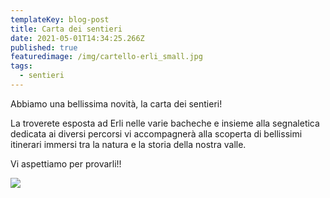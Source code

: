 ```yaml
---
templateKey: blog-post
title: Carta dei sentieri
date: 2021-05-01T14:34:25.266Z
published: true
featuredimage: /img/cartello-erli_small.jpg
tags:
  - sentieri
---
```

Abbiamo una bellissima novità, la carta dei sentieri!

La troverete esposta ad Erli nelle varie bacheche e insieme alla segnaletica dedicata ai diversi percorsi vi accompagnerà alla scoperta di bellissimi itinerari immersi tra la natura e la storia della nostra valle.

Vi aspettiamo per provarli!!

![](/img/cartello-erli_small.jpg)
